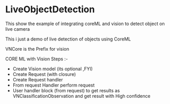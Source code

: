 # LiveObjectDetection
This show the example of integrating coreML and vision to detect object on live camera


This i just a demo of live detection of objects using CoreML

VNCore is the Prefix for vision 

CORE ML with Vision Steps :-

- Create Vision model (its optional ,FYI)
- Create Request (with closure)
- Create Request handler
- From request Handler perform request 
- User handler block (from request) to get results as VNClassificationObservation and get result with High confidence
